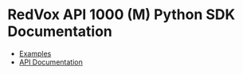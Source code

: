 # RedVox API 1000 (M) Python SDK Documentation

* [Examples](https://redvoxhi.bitbucket.io/redvox-sdk/examples/api_m/)
* [API Documentation](https://redvoxhi.bitbucket.io/redvox-sdk/v3.0.0a3/api_docs/redvox/api1000/index.html)
